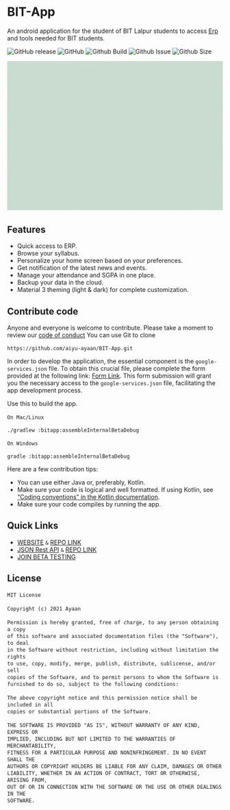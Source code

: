 # BIT-App
An android application for the student of BIT Lalpur students to access [Erp](https://erp.bitmesra.ac.in/iitmsv4eGq0RuNHb0G5WbhLmTKLmTO7YBcJ4RHuXxCNPvuIw=?enc=iF6gEp4ArHiXP7jJ9QlgUyiC5t8GbTA5A/9xbk1Vtqk=)
and tools needed for BIT students.

![GitHub release](https://img.shields.io/github/v/release/aiyu-ayaan/BIT-App)
![GitHub](https://img.shields.io/github/license/IBM/dp-config-batch-import)
![Github Build](https://img.shields.io/github/actions/workflow/status/aiyu-ayaan/BIT-App/Build%20and%20Release.yml)
![Github Issue](https://img.shields.io/github/issues/aiyu-ayaan/BIT-App)
![Github Size](https://img.shields.io/github/repo-size/aiyu-ayaan/BIT-App)

![Preview alt](/preview.gif)

## Features
- Quick access to ERP. 
- Browse your syllabus. 
- Personalize your home screen based on your preferences. 
- Get notification of the latest news and events. 
- Manage your attendance and SGPA in one place. 
- Backup your data in the cloud. 
- Material 3 theming (light & dark) for complete customization.

## Contribute code
Anyone and everyone is welcome to contribute. Please take a moment to review
our [code of conduct](CODE_OF_CONDUCT.md)
You can use Git to clone
```
https://github.com/aiyu-ayaan/BIT-App.git
```
In order to develop the application, the essential component is the `google-services.json` file. To obtain this crucial file, please complete the form provided at the following link: [Form Link](https://docs.google.com/forms/d/e/1FAIpQLSdyDC_3ZNr8JhodGCgAyC_02Ba_p8pXtngEdBER1obwYx-4Qg/viewform?usp=sf_link).
This form submission will grant you the necessary access to the `google-services.json` file, facilitating the app development process.

Use this to build the app.

`On Mac/Linux`
```
./gradlew :bitapp:assembleInternalBetaDebug
```
`On Windows`
```
gradle :bitapp:assembleInternalBetaDebug
```

Here are a few contribution tips:
- You can use either Java or, preferably, Kotlin.
- Make sure your code is logical and well formatted. If using Kotlin, see [“Coding conventions” in the Kotlin documentation](https://kotlinlang.org/docs/coding-conventions.html).
- Make sure your code compiles by running the app.

## Quick Links
- [WEBSITE](https://bitbyaiyu.github.io/) `&` [REPO LINK](https://github.com/bitbyaiyu/bitbyaiyu.github.io)
- [JSON Rest API](https://bit-lalpur-app.github.io/BIT-App-Data/) `&` [REPO LINK](https://github.com/aiyu-ayaan/BIT-App-Data)
- [JOIN BETA TESTING](https://play.google.com/apps/testing/com.atech.bit)

## License
```
MIT License

Copyright (c) 2021 Ayaan

Permission is hereby granted, free of charge, to any person obtaining a copy
of this software and associated documentation files (the "Software"), to deal
in the Software without restriction, including without limitation the rights
to use, copy, modify, merge, publish, distribute, sublicense, and/or sell
copies of the Software, and to permit persons to whom the Software is
furnished to do so, subject to the following conditions:

The above copyright notice and this permission notice shall be included in all
copies or substantial portions of the Software.

THE SOFTWARE IS PROVIDED "AS IS", WITHOUT WARRANTY OF ANY KIND, EXPRESS OR
IMPLIED, INCLUDING BUT NOT LIMITED TO THE WARRANTIES OF MERCHANTABILITY,
FITNESS FOR A PARTICULAR PURPOSE AND NONINFRINGEMENT. IN NO EVENT SHALL THE
AUTHORS OR COPYRIGHT HOLDERS BE LIABLE FOR ANY CLAIM, DAMAGES OR OTHER
LIABILITY, WHETHER IN AN ACTION OF CONTRACT, TORT OR OTHERWISE, ARISING FROM,
OUT OF OR IN CONNECTION WITH THE SOFTWARE OR THE USE OR OTHER DEALINGS IN THE
SOFTWARE.
```
